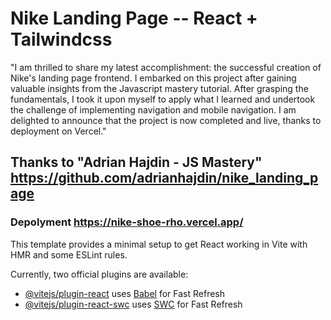 # Nike Landing Page -- React + Tailwindcss
 "I am thrilled to share my latest accomplishment: the successful creation of Nike's landing page frontend. I embarked on this project after gaining valuable insights from the Javascript mastery tutorial. After grasping the fundamentals, I took it upon myself to apply what I learned and undertook the challenge of implementing navigation and mobile navigation. I am delighted to announce that the project is now completed and live, thanks to deployment on Vercel."

## Thanks to "Adrian Hajdin - JS Mastery" https://github.com/adrianhajdin/nike_landing_page

### Depolyment https://nike-shoe-rho.vercel.app/

This template provides a minimal setup to get React working in Vite with HMR and some ESLint rules.

Currently, two official plugins are available:

- [@vitejs/plugin-react](https://github.com/vitejs/vite-plugin-react/blob/main/packages/plugin-react/README.md) uses [Babel](https://babeljs.io/) for Fast Refresh
- [@vitejs/plugin-react-swc](https://github.com/vitejs/vite-plugin-react-swc) uses [SWC](https://swc.rs/) for Fast Refresh
